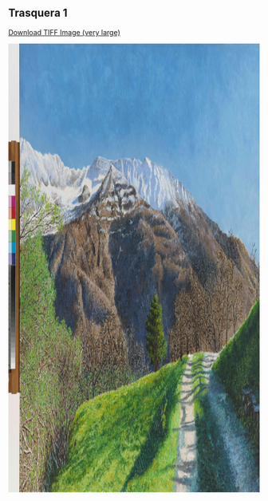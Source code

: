 ## Trasquera 1

[Download TIFF Image (very large)](https://sigrid-paintings.s3.amazonaws.com/wetransfer_zigrid-photos-tiff-part-1-2_2024-05-31_1621/trasquera1.tif)

<img src="../assets/images/hires_trasquera1.jpg" height="900px" width="1200px" />

